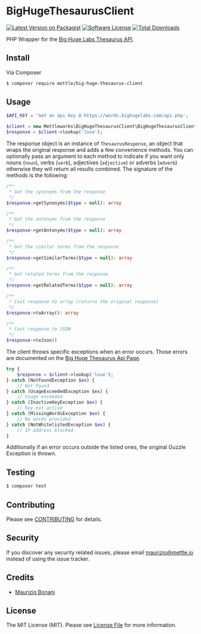 # BigHugeThesaurusClient

[![Latest Version on Packagist][ico-version]][link-packagist]
[![Software License][ico-license]](LICENSE.md)
[![Total Downloads][ico-downloads]][link-downloads]

PHP Wrapper for the [Big Huge Labs Thesaurus API](http://words.bighugelabs.com/).

## Install

Via Composer

``` bash
$ composer require mettle/big-huge-thesaurus-client
```

## Usage

``` php
$API_KEY = 'Get an api key @ https://words.bighugelabs.com/api.php';

$client = new Mettleworks\BigHugeThesaurusClient\BigHugeThesaurusClient($API_KEY);
$response = $client->lookup('love');
```

The response object is an instance of `ThesaurusResponse`, an object that wraps the original response and adds a few convenience methods. You can optionally pass an argument to each method to indicate if you want only nouns (`noun`), verbs (`verb`), adjectives (`adjective`) or adverbs (`adverb`) otherwise they will return all results combined. The signature of the methods is the following:

```php
/**
 * Get the synonyms from the response
 */
$response->getSynonyms($type = null): array

/**
 * Get the antonyms from the response
 */
$response->getAntonyms($type = null): array

/**
 * Get the similar terms from the response
 */
$response->getSimilarTerms($type = null): array

/**
 * Get related terms from the response
 */
$response->getRelatedTerms($type = null): array

/**
 * Cast response to array (returns the original response)
 */ 
$response->toArray(): array

/**
 * Cast response to JSON
 */
$response->toJson()
```

The client throws specific exceptions when an error occurs. Those errors are documented on the [Big Huge Thesaurus Api Page](https://words.bighugelabs.com/api.php).

```php
try {
    $response = $client->lookup('love');
} catch (NotFoundException $ex) {
    // Not Found
} catch (UsageExceededException $ex) {
    // Usage exceeded
} catch (InactiveKeyException $ex) {
    // Key not active
} catch (MissingWordsException $ex) {
    // No words provided
} catch (NotWhitelistedException $ex) {
    // IP address blocked
}
```

Additionally if an error occurs outside the listed ones, the original Guzzle Exception is thrown.
 
## Testing

``` bash
$ composer test
```

## Contributing

Please see [CONTRIBUTING](CONTRIBUTING.md) for details.

## Security

If you discover any security related issues, please email maurizio@mettle.io instead of using the issue tracker.

## Credits

- [Maurizio Bonani](https://github.com/mauricius)

## License

The MIT License (MIT). Please see [License File](LICENSE.md) for more information.

[ico-version]: https://img.shields.io/packagist/v/mettle/big-huge-thesaurus-client.svg?style=flat-square
[ico-license]: https://img.shields.io/badge/license-MIT-brightgreen.svg?style=flat-square
[ico-downloads]: https://img.shields.io/packagist/dt/mettle/big-huge-thesaurus-client.svg?style=flat-square

[link-packagist]: https://packagist.org/packages/mettle/big-huge-thesaurus-client
[link-downloads]: https://packagist.org/packages/mettle/big-huge-thesaurus-client
